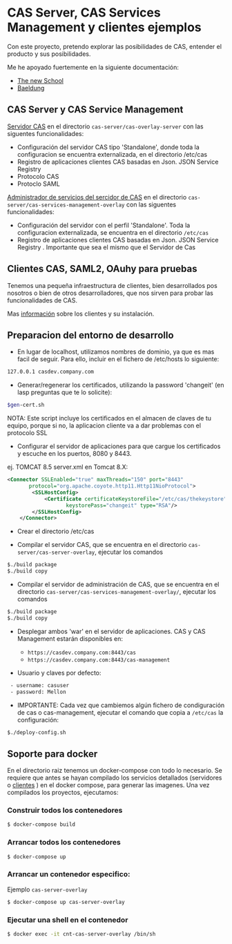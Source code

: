 # CAS Server, CAS Services Management y clientes ejemplos

Con este proyecto, pretendo explorar las posibilidades de CAS, entender el producto y sus posibilidades.

Me he apoyado fuertemente en la siguiente documentación:

* [The new School](https://dacurry-tns.github.io/deploying-apereo-cas/building_server_configure-server-properties.html)
* [Baeldung](http://www.baeldung.com/spring-security-cas-sso)

## CAS Server y CAS Service Management

[Servidor CAS](cas-server/cas-server-overlay/README.md) en el directorio `cas-server/cas-overlay-server` con las siguentes funcionalidades:

- Configuración del servidor CAS tipo 'Standalone', donde toda la configuracion se encuentra externalizada, en el directorio /etc/cas
- Registro de aplicaciones clientes CAS basadas en Json. JSON Service Registry
- Protocolo CAS 
- Protoclo SAML

[Administrador de servicios del sercidor de CAS](cas-server/cas-services-management-overlay/README.md) en el directorio `cas-server/cas-services-management-overlay` con las siguentes funcionalidades:

- Configuración del servidor con el perfil 'Standalone'. Toda la configuracion externalizada, se encuentra en el directorio `/etc/cas`
- Registro de aplicaciones clientes CAS basadas en Json. JSON Service Registry . Importante que sea el mismo que el Servidor de Cas

## Clientes CAS, SAML2, OAuhy para pruebas

Tenemos una pequeña infraestructura de clientes, bien desarrollados pos nosotros o bien de otros desarrolladores, que nos sirven para probar las funcionalidades de CAS.

Mas [información](cas-clients-examples/README.md) sobre los clientes y su instalación.


## Preparacion del entorno de desarrollo

- En lugar de localhost, utilizamos nombres de dominio, ya que es mas facil de seguir. Para ello, incluir en el fichero de /etc/hosts lo siguiente:

```bash
127.0.0.1 casdev.company.com 
```

- Generar/regenerar los certificados, utilizando la password 'changeit' (en lasp preguntas que te lo solicite):

```bash
$gen-cert.sh
```

NOTA: Este script incluye los certificados en el almacen de claves de tu equipo, porque si no, la aplicacion cliente va a dar problemas con el protocolo SSL

- Configurar el servidor de aplicaciones para que cargue los certificados y escuche en los puertos, 8080 y 8443.

ej. TOMCAT 8.5 server.xml en Tomcat 8.X:

```xml
<Connector SSLEnabled="true" maxThreads="150" port="8443"
       protocol="org.apache.coyote.http11.Http11NioProtocol">
        <SSLHostConfig>
            <Certificate certificateKeystoreFile="/etc/cas/thekeystore"
                   keystorePass="changeit" type="RSA"/>
        </SSLHostConfig>
    </Connector>
```

- Crear el directorio /etc/cas

- Compilar el servidor CAS, que se encuentra en el directorio `cas-server/cas-server-overlay`, ejecutar los comandos

```bash
$./build package
$./build copy
```

- Compilar el servidor de administración de CAS, que se encuentra en el directorio `cas-server/cas-services-management-overlay/`, ejecutar los comandos

```bash
$./build package
$./build copy
```

- Desplegar ambos 'war' en el servidor de aplicaciones. CAS y CAS Management estarán disponibles en:

  - `https://casdev.company.com:8443/cas`
  - `https://casdev.company.com:8443/cas-management`

- Usuario y claves por defecto:
```bash
 - username: casuser
 - password: Mellon
```

- IMPORTANTE: Cada vez que cambiemos algún fichero de condiguración de cas o cas-management, ejecutar el comando que copia a `/etc/cas` la configuración:

```bash
$./deploy-config.sh
```

## Soporte para docker

En el directorio raiz tenemos un docker-compose con todo lo necesario. 
Se requiere que antes se hayan compilado los servicios detallados (servidores o [clientes](cas-clients-examples/README.md) ) en el docker compose, para 	generar las imagenes. Una vez compilados los proyectos, ejecutamos:

### Construir todos los contenedores

```bash
$ docker-compose build
```

### Arrancar todos los contenedores

```bash
$ docker-compose up
```

### Arrancar un contenedor especifico: 

Ejemplo `cas-server-overlay`

```bash
$ docker-compose up cas-server-overlay
```

### Ejecutar una shell en el contenedor

```bash
$ docker exec -it cnt-cas-server-overlay /bin/sh
```



